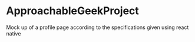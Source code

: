 # ApproachableGeekProject
Mock up of a profile page according to the specifications given using react native
